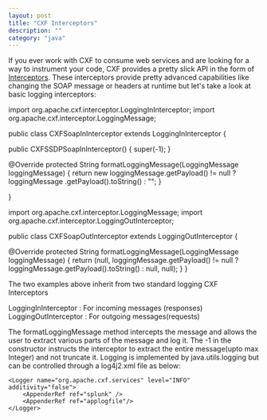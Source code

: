 ```yaml
---
layout: post
title: "CXF Interceptors"
description: ""
category: "java"
---
```


 If you ever work with CXF to consume web services and are looking for a way to instrument your code, CXF provides a pretty slick API in the form of <a href="http://cxf.apache.org/docs/interceptors.html">Interceptors</a>.
 These interceptors provide pretty advanced capabilities like changing the SOAP message or headers at runtime but let's take a look at basic logging interceptors:
 
>
import org.apache.cxf.interceptor.LoggingInInterceptor;
import org.apache.cxf.interceptor.LoggingMessage;

public class CXFSoapInInterceptor extends LoggingInInterceptor
{

  public CXFSSDPSoapInInterceptor()
  {
    super(-1);
  }

  @Override
  protected String formatLoggingMessage(LoggingMessage loggingMessage)
  {
    return new loggingMessage.getPayload() != null ? loggingMessage
        .getPayload().toString() : "";
  }

}


import org.apache.cxf.interceptor.LoggingMessage;
import org.apache.cxf.interceptor.LoggingOutInterceptor;

public class CXFSoapOutInterceptor extends LoggingOutInterceptor
{

  @Override
  protected String formatLoggingMessage(LoggingMessage loggingMessage)
  {
    return (null,
        loggingMessage.getPayload() != null ? loggingMessage.getPayload().toString() : null, null);
  }
}

The two examples above inherit from two standard logging CXF Interceptors

>
LoggingInInterceptor : For incoming messages (responses)
LoggingOutInterceptor : For outgoing messages(requests)

The formatLoggingMessage method intercepts the message and allows the user to extract various parts of the message and log it. The -1 in the constructor instructs the interceptor to extract the entire message(upto max Integer) and not truncate it.
Logging is implemented by java.utils.logging but can be controlled through a log4j2.xml file as below:

>

    <Logger name="org.apache.cxf.services" level="INFO" additivity="false">
    	<AppenderRef ref="splunk" />
        <AppenderRef ref="applogfile"/>
    </Logger>
